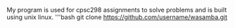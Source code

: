 
My program is used for cpsc298 assignments to solve problems and is built using unix linux. 
'''bash
git clone https://github.com/username/wasamba.git
<!---
wasamba/wasamba is a ✨ special ✨ repository because its `README.md` (this file) appears on your GitHub profile.
You can click the Preview link to take a look at your changes.
--->
